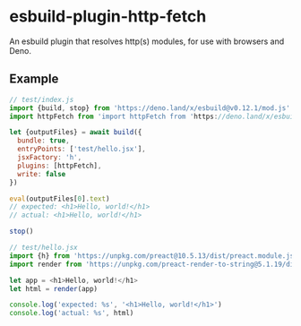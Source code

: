 # esbuild-plugin-http-fetch

An esbuild plugin that resolves http(s) modules, for use with browsers and Deno.

## Example
```js
// test/index.js
import {build, stop} from 'https://deno.land/x/esbuild@v0.12.1/mod.js'
import httpFetch from 'import httpFetch from 'https://deno.land/x/esbuild_plugin_http_fetch@v1.0.2/index.js'

let {outputFiles} = await build({
  bundle: true,
  entryPoints: ['test/hello.jsx'],
  jsxFactory: 'h',
  plugins: [httpFetch],
  write: false
})

eval(outputFiles[0].text)
// expected: <h1>Hello, world!</h1>
// actual: <h1>Hello, world!</h1>

stop()
```

```js
// test/hello.jsx
import {h} from 'https://unpkg.com/preact@10.5.13/dist/preact.module.js'
import render from 'https://unpkg.com/preact-render-to-string@5.1.19/dist/index.module.js?module'

let app = <h1>Hello, world!</h1>
let html = render(app)

console.log('expected: %s', '<h1>Hello, world!</h1>')
console.log('actual: %s', html)
```
